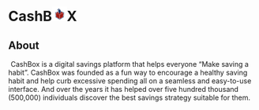 # CashB<img src="./images/box.svg" height="30px" width="30px" style="margin-top:20px" />X
## About
<p style="text-indent:5px;">CashBox is a digital savings platform that helps everyone “Make saving a habit”. CashBox was founded as a fun way to encourage a healthy saving habit and help curb excessive spending all on a seamless and easy-to-use interface. And over the years it has helped over five hundred thousand (500,000) individuals discover the best savings strategy suitable for them.</p> 
